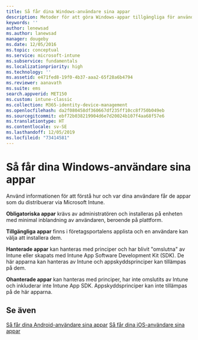 ```yaml
---
title: Så får dina Windows-användare sina appar
description: Metoder för att göra Windows-appar tillgängliga för användare
keywords: ''
author: lenewsad
ms.author: lanewsad
manager: dougeby
ms.date: 12/05/2016
ms.topic: conceptual
ms.service: microsoft-intune
ms.subservice: fundamentals
ms.localizationpriority: high
ms.technology: ''
ms.assetid: e471fed8-19f0-4b37-aaa2-65f28a6b4794
ms.reviewer: aanavath
ms.suite: ems
search.appverid: MET150
ms.custom: intune-classic
ms.collection: M365-identity-device-management
ms.openlocfilehash: da2f080458df360667df235ff10cc8f750b049eb
ms.sourcegitcommit: ebf72b038219904d6e7d20024b107f4aa68f57e6
ms.translationtype: HT
ms.contentlocale: sv-SE
ms.lasthandoff: 12/05/2019
ms.locfileid: "73414581"
---
```

# <a name="how-your-windows-users-get-their-apps"></a>Så får dina Windows-användare sina appar

Använd informationen för att förstå hur och var dina användare får de appar som du distribuerar via Microsoft Intune.

**Obligatoriska appar** krävs av administratören och installeras på enheten med minimal inblandning av användaren, beroende på plattform.

**Tillgängliga appar** finns i företagsportalens applista och en användare kan välja att installera dem.

**Hanterade appar** kan hanteras med principer och har blivit "omslutna" av Intune eller skapats med Intune App Software Development Kit (SDK). De här apparna kan hanteras av Intune och appskyddsprinciper kan tillämpas på dem.

**Ohanterade appar** kan hanteras med principer, har inte omslutits av Intune och inkluderar inte Intune App SDK. Appskyddsprinciper kan inte tillämpas på de här apparna.

## <a name="see-also"></a>Se även

[Så får dina Android-användare sina appar](end-user-apps-android.md)
[Så får dina iOS-användare sina appar](end-user-apps-android.md)
